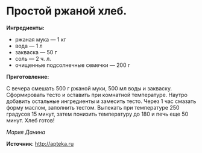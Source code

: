 # Простой ржаной хлеб.

**Ингредиенты:**

- ржаная мука — 1 кг
- вода — 1 л
- закваска — 50 г
- соль — 2 ч. л.
- очищенные подсолнечные семечки — 200 г

**Приготовление:**

С вечера смешать 500 г ржаной муки, 500 мл воды и закваску. Сформировать тесто и оставить при комнатной температуре. Наутро добавить остальные ингредиенты и замесить тесто. Через 1 час смазать форму маслом, заполнить тестом. Выпекать при температуре 250 градусов 15 минут, затем понизить температуру до 180 и печь еще 50 минут. Хлеб готов!

_Мария Данина_

**Источник**: http://apteka.ru
